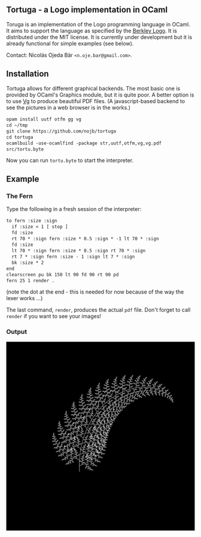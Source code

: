 Tortuga - a Logo implementation in OCaml
-----------------------------------------------------------------

Toruga is an implementation of the Logo programming language in OCaml.  It aims
to support the language as specified by the
[Berkley Logo](http://www.cs.berkeley.edu/~bh/v2ch14/manual.html).  It is
distributed under the MIT license.  It is currently under development but it is
already functional for simple examples (see below).

Contact: Nicolás Ojeda Bär `<n.oje.bar@gmail.com>`.

## Installation

<!-- Lg can be installed with `opam`: -->

<!--     opam install lg -->

<!-- If you don't use `opam` consult the [`opam`](opam) file for build instructions. -->

Tortuga allows for different graphical backends. The most basic one is provided
by OCaml's Graphics module, but it is quite poor. A better option is to use
[Vg](https://github.com/dbuenzli/vg) to produce beautiful PDF files. (A
javascript-based backend to see the pictures in a web browser is in the works.)

    opam install uutf otfm gg vg
    cd ~/tmp
    git clone https://github.com/nojb/tortuga
    cd tortuga
    ocamlbuild -use-ocamlfind -package str,uutf,otfm,vg,vg.pdf src/tortu.byte

Now you can run `tortu.byte` to start the interpreter.

## Example

### The Fern

Type the following in a fresh session of the interpreter:

    to fern :size :sign
      if :size < 1 [ stop ]
      fd :size
      rt 70 * :sign fern :size * 0.5 :sign * -1 lt 70 * :sign
      fd :size
      lt 70 * :sign fern :size * 0.5 :sign rt 70 * :sign
      rt 7 * :sign fern :size - 1 :sign lt 7 * :sign
      bk :size * 2
    end
    clearscreen pu bk 150 lt 90 fd 90 rt 90 pd
    fern 25 1 render .

(note the dot at the end - this is needed for now because of the way the lexer works ...)

The last command, `render`, produces the actual `pdf` file.  Don't forget to call
`render` if you want to see your images!

### Output

![](fern.png)
